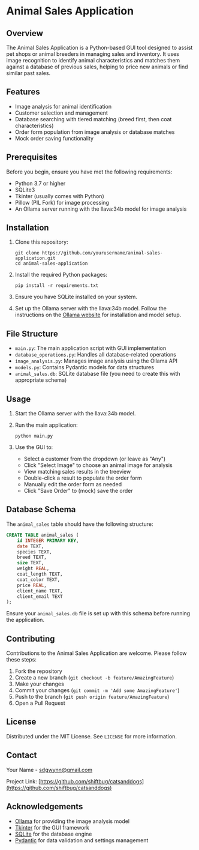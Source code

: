 # Animal Sales Application

## Overview

The Animal Sales Application is a Python-based GUI tool designed to assist pet shops or animal breeders in managing sales and inventory. It uses image recognition to identify animal characteristics and matches them against a database of previous sales, helping to price new animals or find similar past sales.

## Features

- Image analysis for animal identification
- Customer selection and management
- Database searching with tiered matching (breed first, then coat characteristics)
- Order form population from image analysis or database matches
- Mock order saving functionality

## Prerequisites

Before you begin, ensure you have met the following requirements:

- Python 3.7 or higher
- SQLite3
- Tkinter (usually comes with Python)
- Pillow (PIL Fork) for image processing
- An Ollama server running with the llava:34b model for image analysis

## Installation

1. Clone this repository:

   ```
   git clone https://github.com/yourusername/animal-sales-application.git
   cd animal-sales-application
   ```

2. Install the required Python packages:

   ```
   pip install -r requirements.txt
   ```

3. Ensure you have SQLite installed on your system.

4. Set up the Ollama server with the llava:34b model. Follow the instructions on the [Ollama website](https://ollama.ai/) for installation and model setup.

## File Structure

- `main.py`: The main application script with GUI implementation
- `database_operations.py`: Handles all database-related operations
- `image_analysis.py`: Manages image analysis using the Ollama API
- `models.py`: Contains Pydantic models for data structures
- `animal_sales.db`: SQLite database file (you need to create this with appropriate schema)

## Usage

1. Start the Ollama server with the llava:34b model.

2. Run the main application:

   ```
   python main.py
   ```

3. Use the GUI to:
   - Select a customer from the dropdown (or leave as "Any")
   - Click "Select Image" to choose an animal image for analysis
   - View matching sales results in the treeview
   - Double-click a result to populate the order form
   - Manually edit the order form as needed
   - Click "Save Order" to (mock) save the order

## Database Schema

The `animal_sales` table should have the following structure:

```sql
CREATE TABLE animal_sales (
    id INTEGER PRIMARY KEY,
    date TEXT,
    species TEXT,
    breed TEXT,
    size TEXT,
    weight REAL,
    coat_length TEXT,
    coat_color TEXT,
    price REAL,
    client_name TEXT,
    client_email TEXT
);
```

Ensure your `animal_sales.db` file is set up with this schema before running the application.

## Contributing

Contributions to the Animal Sales Application are welcome. Please follow these steps:

1. Fork the repository
2. Create a new branch (`git checkout -b feature/AmazingFeature`)
3. Make your changes
4. Commit your changes (`git commit -m 'Add some AmazingFeature'`)
5. Push to the branch (`git push origin feature/AmazingFeature`)
6. Open a Pull Request

## License

Distributed under the MIT License. See `LICENSE` for more information.

## Contact

Your Name - sdgwynn@gmail.com

Project Link: [https://github.com/shiftbug/catsanddogs](https://github.com/shiftbug/catsanddogs)

## Acknowledgements

- [Ollama](https://ollama.ai/) for providing the image analysis model
- [Tkinter](https://docs.python.org/3/library/tkinter.html) for the GUI framework
- [SQLite](https://www.sqlite.org/index.html) for the database engine
- [Pydantic](https://pydantic-docs.helpmanual.io/) for data validation and settings management
